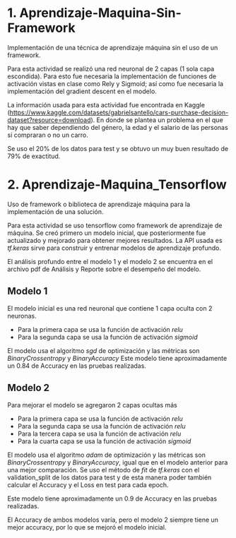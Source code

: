# 1. Aprendizaje-Maquina-Sin-Framework
Implementación de una técnica de aprendizaje máquina sin el uso de un framework.

Para esta actividad se realizó una red neuronal de 2 capas (1 sola capa escondida). Para esto fue necesaria la implementación de funciones de activación vistas en clase como Rely y Sigmoid; así como fue necesaria la implementación del gradient descent en el modelo.

La información usada para esta actividad fue encontrada en Kaggle (https://www.kaggle.com/datasets/gabrielsantello/cars-purchase-decision-dataset?resource=download). En donde se plantea un problema en el que hay que saber dependiendo del género, la edad y el salario de las personas si compraran o no un carro.

Se uso el 20% de los datos para test y se obtuvo un muy buen resultado de 79% de exactitud.

# 2. Aprendizaje-Maquina_Tensorflow
Uso de framework o biblioteca de aprendizaje máquina para la implementación de una solución.

Para esta actividad se uso tensorflow como framework de aprendizaje de máquina. Se creó primero un modelo inicial, que posteriormente fue actualizado y mejorado para obtener mejores resultados.
La API usada es *tf.keras* sirve para construir y entrenar modelos de aprendizaje profundo. 

El análisis profundo entre el modelo 1 y el modelo 2 se encuentra en el archivo pdf de Análisis y Reporte sobre el desempeño del modelo.

## Modelo 1
El modelo inicial es una red neuronal que contiene 1 capa oculta con 2 neuronas. 
- Para la primera capa se usa la función de activación *relu*
- Para la segunda capa se usa la función de activación *sigmoid*

El modelo usa el algoritmo *sgd* de optimización y las métricas son *BinaryCrossentropy* y *BinaryAccuracy*
Este modelo tiene aproximadamente un 0.84 de Accuracy en las pruebas realizadas.

## Modelo 2
Para mejorar el modelo se agregaron 2 capas ocultas más
- Para la primera capa se usa la función de activación *relu*
- Para la segunda capa se usa la función de activación *relu*
- Para la tercera capa se usa la función de activación *relu*
- Para la cuarta capa se usa la función de activación *sigmoid*

El modelo usa el algoritmo *adam* de optimización y las métricas son *BinaryCrossentropy* y *BinaryAccuracy*, igual que en el modelo anterior para una mejor comparación.
Se uso el método de *fit* de *tf.keras* con el validation_split de los datos para test y de esta manera poder también calcular el Accuracy y el Loss en test para cada epoch.

Este modelo tiene aproximadamente un 0.9 de Accuracy en las pruebas realizadas. 

El Accuracy de ambos modelos varía, pero el modelo 2 siempre tiene un mejor accuracy, por lo que se mejoró el modelo inicial.
